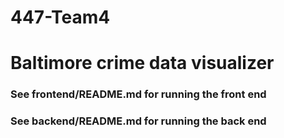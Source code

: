 # 447-Team4

# Baltimore crime data visualizer 

### See frontend/README.md for running the front end
### See backend/README.md for running the back end
